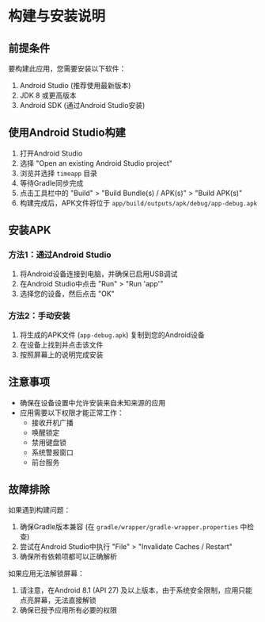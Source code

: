 # 构建与安装说明

## 前提条件

要构建此应用，您需要安装以下软件：

1. Android Studio (推荐使用最新版本)
2. JDK 8 或更高版本
3. Android SDK (通过Android Studio安装)

## 使用Android Studio构建

1. 打开Android Studio
2. 选择 "Open an existing Android Studio project"
3. 浏览并选择 `timeapp` 目录
4. 等待Gradle同步完成
5. 点击工具栏中的 "Build" > "Build Bundle(s) / APK(s)" > "Build APK(s)"
6. 构建完成后，APK文件将位于 `app/build/outputs/apk/debug/app-debug.apk`

## 安装APK

### 方法1：通过Android Studio

1. 将Android设备连接到电脑，并确保已启用USB调试
2. 在Android Studio中点击 "Run" > "Run 'app'"
3. 选择您的设备，然后点击 "OK"

### 方法2：手动安装

1. 将生成的APK文件 (`app-debug.apk`) 复制到您的Android设备
2. 在设备上找到并点击该文件
3. 按照屏幕上的说明完成安装

## 注意事项

- 确保在设备设置中允许安装来自未知来源的应用
- 应用需要以下权限才能正常工作：
  - 接收开机广播
  - 唤醒锁定
  - 禁用键盘锁
  - 系统警报窗口
  - 前台服务

## 故障排除

如果遇到构建问题：

1. 确保Gradle版本兼容 (在 `gradle/wrapper/gradle-wrapper.properties` 中检查)
2. 尝试在Android Studio中执行 "File" > "Invalidate Caches / Restart"
3. 确保所有依赖项都可以正确解析

如果应用无法解锁屏幕：

1. 请注意，在Android 8.1 (API 27) 及以上版本，由于系统安全限制，应用只能点亮屏幕，无法直接解锁
2. 确保已授予应用所有必要的权限